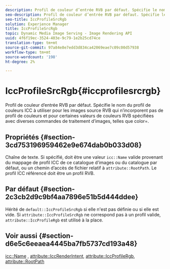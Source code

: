 ```yaml
---
description: Profil de couleur d’entrée RVB par défaut. Spécifie le nom du profil de couleurs ICC à utiliser pour les images source RVB qui n’incorporent pas de profil de couleurs et pour certaines valeurs de couleurs RVB spécifiées avec diverses commandes de traitement d’images, telles que color=.
seo-description: Profil de couleur d’entrée RVB par défaut. Spécifie le nom du profil de couleurs ICC à utiliser pour les images source RVB qui n’incorporent pas de profil de couleurs et pour certaines valeurs de couleurs RVB spécifiées avec diverses commandes de traitement d’images, telles que color=.
seo-title: IccProfileSrcRgb
solution: Experience Manager
title: IccProfileSrcRgb
topic: Dynamic Media Image Serving - Image Rendering API
uuid: 4f6f19ec-3524-403e-9c79-1e2b25cd74ce
translation-type: tm+mt
source-git-commit: 97a84e8e7edd3d834ca42069eae7c09c00d57938
workflow-type: tm+mt
source-wordcount: '198'
ht-degree: 2%

---
```



# IccProfileSrcRgb{#iccprofilesrcrgb}

Profil de couleur d’entrée RVB par défaut. Spécifie le nom du profil de couleurs ICC à utiliser pour les images source RVB qui n’incorporent pas de profil de couleurs et pour certaines valeurs de couleurs RVB spécifiées avec diverses commandes de traitement d’images, telles que color=.

## Propriétés {#section-3cd753196959462e9e674dab0b033d08}

Chaîne de texte. Si spécifié, doit être une valeur `icc::Name` valide provenant du mappage de profil ICC de ce catalogue d’images ou du catalogue par défaut, ou un chemin d’accès de fichier relatif à `attribute::RootPath`. Le profil ICC référencé doit être un profil RVB.

## Par défaut {#section-2c3cb2d9c9bf4aa7896e51b5d444ddee}

Hérité de `default::IccProfileSrcRgb` si elle n&#39;est pas définie ou si elle est vide. Si `attribute::IccProfileSrcRgb` ne correspond pas à un profil valide, `attribute::IccProfileRgb` est utilisé à la place.

## Voir aussi {#section-d6e5c6eeaea4445ba7fb5737cd193a48}

[icc::Name](../../../../../is-api/image-catalog/image-serving-api-ref/c-image-catalog-reference/c-icc-profile-map-reference/r-name-icc.md#reference-9e7d3c8e35434981a3dfac66b8946cbe) ,  [attribute::IccRenderIntent](../../../../../is-api/image-catalog/image-serving-api-ref/c-image-catalog-reference/c-attributes-reference/r-iccrenderintent.md#reference-012f207f28bd4406a5368d23ed95a51f),  [attribute::IccProfileRgb](../../../../../is-api/image-catalog/image-serving-api-ref/c-image-catalog-reference/c-attributes-reference/r-iccprofilergb.md#reference-3479e7daac54404f84b06b98ca07b9df),  [attribute::RootPath](../../../../../is-api/image-catalog/image-serving-api-ref/c-image-catalog-reference/c-attributes-reference/r-rootpath.md#reference-17d57e5967be403b8408fa7214017494)

